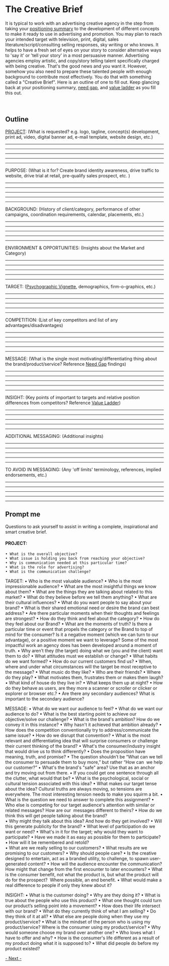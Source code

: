 
# The Creative Brief

It is typical to work with an advertising creative agency in the step from taking your [positioning summary](../business/positioning.md) to the development of different concepts to make it ready to use in advertising and promotion.   You may plan to reach your intended target with television, print, digital, sales literature/script/consulting selling responses, sky writing or who knows.  It helps to have a fresh set of eyes on your story to consider alternative ways to 'say it' or 'tell your story' in a most persuasive manner.  Advertising agencies employ artistic, and copy/story telling talent specifically charged with being creative.  That's the good news and you want it.   However, somehow you also need to prepare these talented people with enough background to contribute most effectively.  You do that with something called a "Creative Brief".  Here is an outline of one to fill out.  Keep glancing back at your positioning summary, [need gap](../business/needgap.md), and [value ladder](../business/ladder.md) as you fill this out.<br>
<br>
<br>

## Outline

[PROJECT](thebrief#project): (What is requested? e.g. logo, tagline, concept(s) development, print ad, video, digital banner ad,  e-mail template,  website design, etc.)

__________________________________________________________________________
__________________________________________________________________________
__________________________________________________________________________
__________________________________________________________________________
__________________________________________________________________________

PURPOSE: (What is it for? Create brand identity awareness, drive traffic to website, drive trial at retail, pre-qualify sales prospect, etc. )

__________________________________________________________________________
__________________________________________________________________________
__________________________________________________________________________
__________________________________________________________________________
__________________________________________________________________________


BACKGROUND: (History of client/category, performance of other campaigns, coordination requirements, calendar, placements, etc.)

__________________________________________________________________________
__________________________________________________________________________
__________________________________________________________________________
__________________________________________________________________________
__________________________________________________________________________


ENVIRONMENT & OPPORTUNITIES: (Insights about the Market and Category)

__________________________________________________________________________
__________________________________________________________________________
__________________________________________________________________________
__________________________________________________________________________
__________________________________________________________________________


TARGET: ([Psychographic Vignette](https://clevertap.com/blog/psychographic-segmentation/), demographics, firm-o-graphics, etc.)

__________________________________________________________________________
__________________________________________________________________________
__________________________________________________________________________
__________________________________________________________________________
__________________________________________________________________________


COMPETITION: (List of key competitors and list of any advantages/disadvantages)

__________________________________________________________________________
__________________________________________________________________________
__________________________________________________________________________
__________________________________________________________________________
__________________________________________________________________________


MESSAGE: (What is the single most motivating/differentiating thing about the brand/product/service? Reference [Need Gap](../business/needgap.md) findings)

__________________________________________________________________________
__________________________________________________________________________
__________________________________________________________________________
__________________________________________________________________________
__________________________________________________________________________


INSIGHT: (Key points of important to targets and relative position differences from competitors? Reference [Value Ladder](../business/ladder.md))

__________________________________________________________________________
__________________________________________________________________________
__________________________________________________________________________
__________________________________________________________________________
__________________________________________________________________________


ADDITIONAL MESSAGING: (Additional insights)

__________________________________________________________________________
__________________________________________________________________________
__________________________________________________________________________
__________________________________________________________________________
__________________________________________________________________________


TO AVOID IN MESSAGING: (Any 'off limits' terminology, references, implied endorsements, etc.)

__________________________________________________________________________
__________________________________________________________________________
__________________________________________________________________________
__________________________________________________________________________
__________________________________________________________________________





## Prompt me

Questions to ask yourself to assist in writing a complete, inspirational and smart creative brief.

#### PROJECT:
    • What is the overall objective?
    • What issue is holding you back from reaching your objective?
    • Why is communication needed at this particular time?
    • What is the role for advertising?
    • What is the communication challenge?
    
TARGET:
    • Who is the most valuable audience?
    • Who is the most impressionable audience? 
    • What are the most insightful things we know about them? 
    • What are the things they are talking about related to this market?
    • What do they believe before we tell them anything?
    • What are their cultural influences?
    • What do you want people to say about your brand? 
    • What is their shared emotional need or desire the brand can best address?
    • Are there particular moments when their thoughts and feelings are strongest? 
    • How do they think and feel about the category? 
    • How do they feel about our Brand? 
    • What are the moments of truth? Is there a particular time or event that propels the category or the Brand to top of mind for the consumer? Is it a negative moment (which we can turn to our advantage), or a positive moment we want to leverage? Some of the most impactful work an agency does has been developed around a moment of truth. 
    • Why aren’t they (the target) doing what we (you and the client) want them to do?
    • What attitudes must we establish or change?
    • What habits do we want formed? 
    • How do our current customers find us?
    • When, where and under what circumstances will the target be most receptive to the message?
    • What music do they like?
    • Who are their friends? 
    • Where do they play?
    • What motivates them, frustrates them or makes them laugh?
    • What kind of house do they live in?
    • What keeps them up at night?
    • How do they behave as users, are they more a scanner or scroller or clicker or explorer or browser etc.?
    • Are there any secondary audiences? What is important to the secondary audience? 
     
MESSAGE: 
    • What do we want our audience to feel? 
    • What do we want our audience to do? 
    • What is the best starting point to achieve our objective/solve our challenge? 
    • What is the brand's ambition?  How do we convey it in this instance?
    • Why hasn't it achieved that ambition already? 
    • How does the competition conventionally try to address/communicate the same issue? 
    • How do we disrupt that convention?
    • What is the most relevant and differentiating idea that will surprise consumers or challenge their current thinking of the brand?
    • What's the consumer/industry insight that would drive us to think differently? 
    • Does the proposition have meaning, truth, and promise? 
    • The question shouldn’t be “What can we tell the consumer to persuade them to buy more,” but rather “How can  we help our customer?”
    • What's the brand's "safe" area?  Use that as an anchor and try moving out from there.
    • If you could get one sentence through all the clutter, what would that be? 
    • What is the psychological, social or cultural tension associated with this idea? 
    • What makes our target tense about the idea? Cultural truths are always moving, so tensions are everywhere. The most interesting tension needs to make you squirm a bit. 
    • What is the question we need to answer to complete this assignment? 
    • Who else is competing for our target audience's attention with similar or related messages? How are our  messages different to theirs? 
    • How do we think this will get people talking about the brand?  
    • Why might they talk about this idea? And how do they get involved?
    • Will this generate publicity for the brand? 
    • What level of participation do we want or need? 
    • What's in it for the target; why would they want to participate?
    • Have we made it as easy as possible for them to participate?
    • How will it be remembered and retold?  
    • What are we really selling to our customers? 
    • What results are we promising to our customers? 
    • Why should people care? 
    • Is the creative designed to entertain, act as a branded utility, to challenge, to spawn user-generated content? 
    • How will the audience encounter the communication? How might that change from the first encounter to later encounters? 
    • What is the consumer benefit, not what the product is, but what the product will do for the prospect?   Where possible, an end benefit. 
    • What would make a real difference to people if only they knew about it?


INSIGHT: 
    • What is the customer doing?
    • Why are they doing it?
    • What is true about the people who use this product? 
    • What one thought could turn our product’s selling point into a movement?
    • How does their life intersect with our brand? 
    • What do they currently think of what I am selling? 
    • Do they think of it at all? 
    • What else are people doing when they use my product/service? 
    • What is the mindset of the person who is using my product/service? Where is the consumer using my product/service? 
    • Why would someone choose my brand over another one? 
    • Who loves what I have to offer and why? 
    • How is the consumer's life different as a result of my product doing what it is supposed to?
    • What did people do before my product existed?



[- Next -]()


